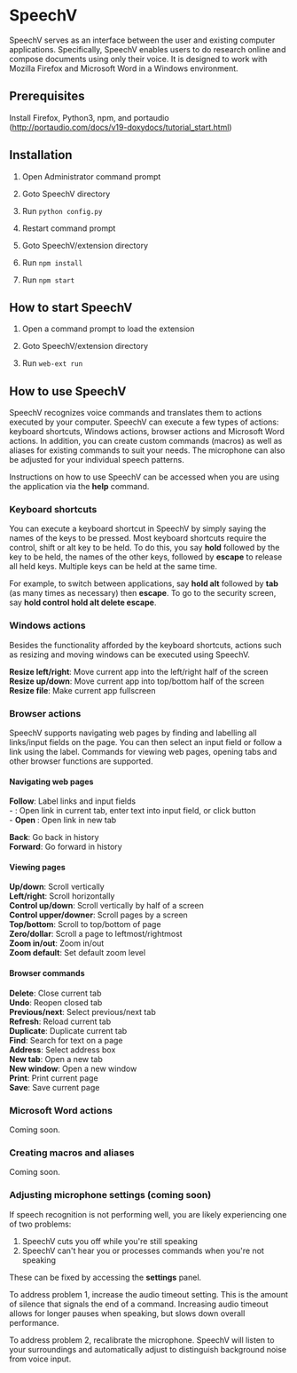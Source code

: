 # SpeechV

SpeechV serves as an interface between the user and existing computer applications. Specifically, SpeechV enables users to do research online and compose documents using only their voice. It is designed to work with Mozilla Firefox and Microsoft Word in a Windows environment.

## Prerequisites

Install Firefox, Python3, npm, and portaudio (http://portaudio.com/docs/v19-doxydocs/tutorial_start.html)

## Installation

1. Open Administrator command prompt

2. Goto SpeechV directory

3. Run `python config.py`

4. Restart command prompt

5. Goto SpeechV/extension directory

6. Run `npm install`

7. Run `npm start`

## How to start SpeechV

1. Open a command prompt to load the extension

2. Goto SpeechV/extension directory

3. Run `web-ext run`

## How to use SpeechV

SpeechV recognizes voice commands and translates them to actions executed by your computer. SpeechV can execute a few types of actions: keyboard shortcuts, Windows actions, browser actions and Microsoft Word actions. In addition, you can create custom commands (macros) as well as aliases for existing commands to suit your needs. The microphone can also be adjusted for your individual speech patterns.

Instructions on how to use SpeechV can be accessed when you are using the application via the **help** command.

### Keyboard shortcuts

You can execute a keyboard shortcut in SpeechV by simply saying the names of the keys to be pressed. Most keyboard shortcuts require the control, shift or alt key to be held. To do this, you say **hold** followed by the key to be held, the names of the other keys, followed by **escape** to release all held keys. Multiple keys can be held at the same time.

For example, to switch between applications, say **hold alt** followed by **tab** (as many times as necessary) then **escape**. To go to the security screen, say **hold control hold alt delete escape**.

### Windows actions

Besides the functionality afforded by the keyboard shortcuts, actions such as resizing and moving windows can be executed using SpeechV.

**Resize left/right**: Move current app into the left/right half of the screen
**Resize up/down**: Move current app into top/bottom half of the screen
**Resize file**: Make current app fullscreen

### Browser actions

SpeechV supports navigating 
web pages by finding and labelling all links/input fields on the page. You can then select an input field or follow a link using the label. Commands for viewing web pages, opening tabs and other browser functions are supported.

#### Navigating web pages

**Follow**: Label links and input fields     
    - **<label>**: Open link in current tab, enter text into input field, or click button   
    - **Open <label>**: Open link in new tab   

**Back**: Go back in history   
**Forward**: Go forward in history

#### Viewing pages
**Up/down**: Scroll vertically   
**Left/right**: Scroll horizontally   
**Control up/down**: Scroll vertically by half of a screen   
**Control upper/downer**: Scroll pages by a screen   
**Top/bottom**: Scroll to top/bottom of page   
**Zero/dollar**: Scroll a page to leftmost/rightmost   
**Zoom in/out**: Zoom in/out   
**Zoom default**: Set default zoom level   

#### Browser commands
**Delete**: Close current tab   
**Undo**: Reopen closed tab   
**Previous/next**: Select previous/next tab   
**Refresh**: Reload current tab   
**Duplicate**: Duplicate current tab   
**Find**: Search for text on a page   
**Address**: Select address box   
**New tab**: Open a new tab   
**New window**: Open a new window   
**Print**: Print current page   
**Save**: Save current page   

### Microsoft Word actions
Coming soon.

### Creating macros and aliases
Coming soon.

### Adjusting microphone settings (coming soon)
If speech recognition is not performing well, you are likely experiencing one of two problems:   
1. SpeechV cuts you off while you're still speaking   
2. SpeechV can't hear you or processes commands when you're not speaking

These can be fixed by accessing the **settings** panel.

To address problem 1, increase the audio timeout setting. This is the amount of silence that signals the end of a command. Increasing audio timeout allows for longer pauses when speaking, but slows down overall performance. 

To address problem 2, recalibrate the microphone. SpeechV will listen to your surroundings and automatically adjust to distinguish background noise from voice input.
